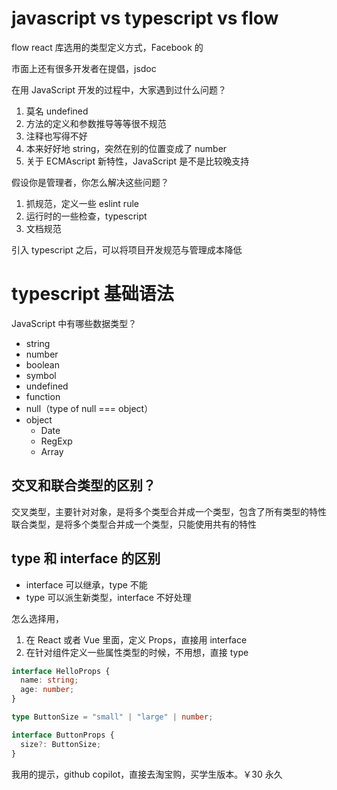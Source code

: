# javascript vs typescript vs flow

flow react 库选用的类型定义方式，Facebook 的

市面上还有很多开发者在提倡，jsdoc

在用 JavaScript 开发的过程中，大家遇到过什么问题？

1. 莫名 undefined
2. 方法的定义和参数推导等等很不规范
3. 注释也写得不好
4. 本来好好地 string，突然在别的位置变成了 number
5. 关于 ECMAscript 新特性，JavaScript 是不是比较晚支持

假设你是管理者，你怎么解决这些问题？

1. 抓规范，定义一些 eslint rule
2. 运行时的一些检查，typescript
3. 文档规范

引入 typescript 之后，可以将项目开发规范与管理成本降低

# typescript 基础语法

JavaScript 中有哪些数据类型？

- string
- number
- boolean
- symbol
- undefined
- function
- null（type of null === object）
- object
  - Date
  - RegExp
  - Array

## 交叉和联合类型的区别？

交叉类型，主要针对对象，是将多个类型合并成一个类型，包含了所有类型的特性
联合类型，是将多个类型合并成一个类型，只能使用共有的特性

## type 和 interface 的区别

- interface 可以继承，type 不能
- type 可以派生新类型，interface 不好处理

怎么选择用，

1. 在 React 或者 Vue 里面，定义 Props，直接用 interface
2. 在针对组件定义一些属性类型的时候，不用想，直接 type

```ts
interface HelloProps {
  name: string;
  age: number;
}
```

```ts
type ButtonSize = "small" | "large" | number;

interface ButtonProps {
  size?: ButtonSize;
}
```


我用的提示，github copilot，直接去淘宝购，买学生版本。￥30 永久
